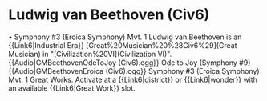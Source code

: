 # Ludwig van Beethoven (Civ6)

• Symphony #3 (Eroica Symphony) Mvt. 1
Ludwig van Beethoven is an {{Link6|Industrial Era}} [Great%20Musician%20%28Civ6%29](Great Musician) in "[Civilization%20VI](Civilization VI)".
{{Audio|GMBeethovenOdeToJoy (Civ6).ogg}} Ode to Joy (Symphony #9)
{{Audio|GMBeethovenEroica (Civ6).ogg}} Symphony #3 (Eroica Symphony) Mvt. 1
Great Works.
Activate at a {{Link6|district}} or {{Link6|wonder}} with an available {{Link6|Great Work}} slot.